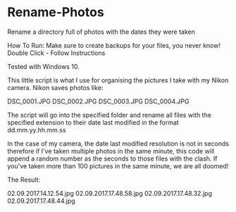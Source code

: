# Rename-Photos
Rename a directory full of photos with the dates they were taken

How To Run:
Make sure to create backups for your files, you never know!
Double Click - Follow Instructions

Tested with Windows 10.

This little script is what I use for organising the pictures I take with my Nikon camera. Nikon saves photos like:

DSC_0001.JPG
DSC_0002.JPG
DSC_0003.JPG
DSC_0004.JPG

The script will go into the specified folder and rename all files with the specified extension to their date last modified in the format dd.mm.yy.hh.mm.ss 

In the case of my camera, the date last modified resolution is not in seconds therefore if I've taken multiple photos in the same minute, this code will append a random number as the seconds to those files with the clash. If you've taken more than 100 pictures in the same minute, we are all doomed!

The Result:

02.09.2017.14.12.54.jpg
02.09.2017.17.48.58.jpg
02.09.2017.17.48.32.jpg
02.09.2017.17.48.44.jpg
